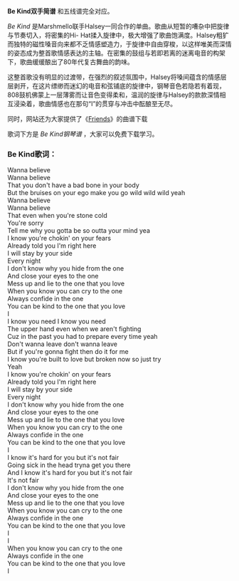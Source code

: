 

**Be Kind双手简谱** 和五线谱完全对应。

_Be Kind_ 是Marshmello联手Halsey一同合作的单曲。歌曲从短暂的嘈杂中把旋律与节奏切入，将密集的Hi-
Hat揉入旋律中，极大增强了歌曲饱满度。Halsey粗犷而独特的磁性嗓音向来都不乏情感塑造力，于旋律中自由穿梭，以这样唯美而深情的姿态成为整首歌情感表达的主轴。在密集的鼓组与若即若离的迷离电音的构架下，歌曲缓缓酿出了80年代复古舞曲的韵味。

这整首歌没有明显的过渡带，在强烈的叙述氛围中，Halsey将嗓间蕴含的情感层层剥开，在这片缥缈而迷幻的电音和弦铺底的旋律中，钢琴音色若隐若有着现，808鼓机佛蒙上一层薄雾而让音色变得柔和，温润的旋律与Halsey的款款深情相互浸染着，歌曲情感也在那句“I”的贯穿与冲击中酝酿至无尽。

同时，网站还为大家提供了《[Friends](Music-9200-Friends-Marshmello和Anne-Marie.html
"Friends")》的曲谱下载

歌词下方是 _Be Kind钢琴谱_ ，大家可以免费下载学习。

### Be Kind歌词：

Wanna believe  
Wanna believe  
That you don't have a bad bone in your body  
But the bruises on your ego make you go wild wild wild yeah  
Wanna believe  
Wanna believe  
That even when you're stone cold  
You're sorry  
Tell me why you gotta be so outta your mind yea  
I know you're chokin' on your fears  
Already told you I'm right here  
I will stay by your side  
Every night  
I don't know why you hide from the one  
And close your eyes to the one  
Mess up and lie to the one that you love  
When you know you can cry to the one  
Always confide in the one  
You can be kind to the one that you love  
I  
I know you need I know you need  
The upper hand even when we aren't fighting  
Cuz in the past you had to prepare every time yeah  
Don't wanna leave don't wanna leave  
But if you're gonna fight then do it for me  
I know you're built to love but broken now so just try  
Yeah  
I know you're chokin' on your fears  
Already told you I'm right here  
I will stay by your side  
Every night  
I don't know why you hide from the one  
And close your eyes to the one  
Mess up and lie to the one that you love  
When you know you can cry to the one  
Always confide in the one  
You can be kind to the one that you love  
I  
I know it's hard for you but it's not fair  
Going sick in the head tryna get you there  
And I know it's hard for you but it's not fair  
It's not fair  
I don't know why you hide from the one  
And close your eyes to the one  
Mess up and lie to the one that you love  
When you know you can cry to the one  
Always confide in the one  
You can be kind to the one that you love  
I  
I  
When you know you can cry to the one  
Always confide in the one  
You can be kind to the one that you love  
I

